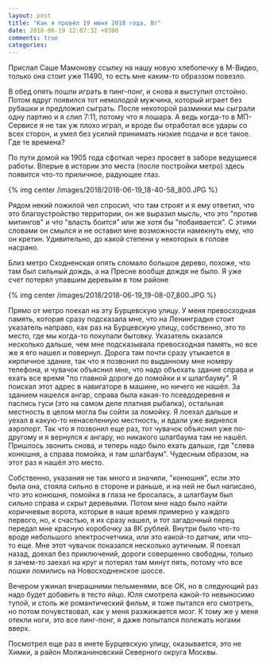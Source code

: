 ```yaml
---
layout: post
title: "Как я провёл 19 июня 2018 года, Вт"
date: 2018-06-19 12:07:32 +0300
comments: true
categories: 
---
```

Прислал Саше Мамонову ссылку на нашу новую хлебопечку в М-Видео, только она стоит уже 11490, то есть мне каким-то образзом повезло.

В обед опять пошли играть в пинг-понг, и снова я выступил отстойно. Потом вдруг появился тот немолодой мужчина, который играет без рубашки и предложил сыграть. После некоторой разминки мы сыграли одну партию и я слил 7:11, потому что я лошара. А ведь когда-то в МП-Сервисе я не так уж плохо играл, и вроде бы отработал все удары со всех сторон, и умел без усилий принимать низкие подачи и все такое. Где те времена?

По пути домой на 1905 года сфоткал через просвет в заборе ведущиеся работы. Вперые в истории это места (после постройки метро) здесь появится что-то приличное, радующее глаз.

{% img center /images/2018/2018-06-19_18-40-58_800.JPG %}

Рядом некий пожилой чел спросил, что там строят и я ему ответил, что это благоустройство территории, он же выразил мысль, что это "против митингов" и что "власть боится" или же хотя бы "побаивается". С этими словами он смылся и не оставил мне возможности намекнуть ему, что он кретин. Удивительно, до какой степени у некоторых в голове насрано.

Близ метро Сходненская опять сломало большое дерево, похоже, что там был сильный дождь, а на Пресне вообще дождя не было. Я уже счет потерял упавшим деревьям в том районе

{% img center /images/2018/2018-06-19_19-08-07_800.JPG %}

Прямо от метро поехал на эту Бурцевскую улицу. У меня превосходная память, которая сразу подсказала мне, что на Ленинградке стоит указатель направо, как раз на Бурцевскую улицу, собственно, это то место, где мы когда-то покупали бытовку. Указатель оказался несколько дальше, чем мне подсказывала превосходная память, но все же я его нашел и повернул. Дорога там почти сразу утыкается в кирпичное здание, так что я позвонил по выданному мне номеру телефона, и чувачок объяснил мне, что надо объехать здание справа и ехать все время "по главной дороге до помойки и к шлагбауму". Я поискал этот адрес в навигаторе в машине, но ничего не нашёл. За зданием нашелся ангар, справа была какая-то псевдодеревня и паслись гуси (это на самом деле платная рыбалка), остальная местность в целом могла бы сойти за помойку. Я поехал дальше и уехал в какую-то ненаселенную местность, и вдали уже виднелся аэропорт. Так что я позвонил еще раз, тот чувачок объяснил уже по-другому и я вернулся к ангару, но никакого шлагбаума там не нашёл. Пришлось звонить снова, и теперь надо было ехать дальше, где "слева конюшня, а справа помойка, и там шлагбаум". Чудесным образом, на этот раз я нашёл это место.

Собственно, указания не так много и значили, "конюшня", если это была она, стояла сильно в стороне и раньше, и на ней не был написано, что это конюшня, помойка в глаза не бросалась, а шлагбаум был сильно справа и скрыт деревьями. Потом мне надо было найти коричневые ворота, которые в наше время примерно у каждого первого, но, к счастью, я их сразу нашел, и тот загадочный перец передал мне красную коробочку за 8К рублей. Внутри было что-то вроде небольшого электросчетчика, или это какой-то датчик, или что-то еще. Мне этот чувачок показался несколько аутичным. Я поехал назад, доехал без приключений, дороги совершенно свободны, только я зачем-то заехал на круг и потерял там минут пять, потому что все лошки ломились на Новосходненское шоссе.

Вечером ужинал вчерашними пельменями, все ОК, но в следующий раз надо будет добавить в тесто яйцо. Юля смотрела какой-то невыносимо тупой, и столь же романтический фильм, я тоже пытался его смотреть, но потом почувствовал, как у меня разжижается мозг. К тому же у меня отекли ноги, это все пинг-понг, я даже попытался полежать ногами вверх.

Посмотрел еще раз в инете Бурцевскую улицу, оказывается, это не Химки, а район Молжаниновский Северного округа Москвы.